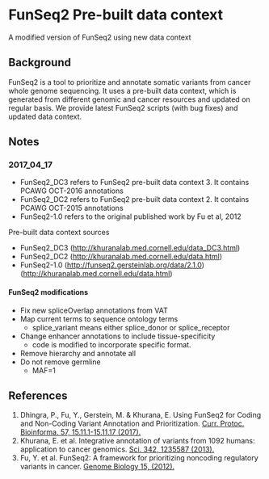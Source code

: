 # FunSeq2 Pre-built data context
A modified version of FunSeq2 using new data context
## Background 
FunSeq2 is a tool to prioritize and annotate somatic variants from cancer whole genome sequencing. It uses a pre-built data context, which is generated from different genomic and cancer resources and updated on regular basis. We provide latest FunSeq2 scripts (with bug fixes) and updated data context. 
## Notes
### 2017_04_17
- FunSeq2_DC3 refers to FunSeq2 pre-built data context 3. It contains PCAWG OCT-2016 annotations 
- FunSeq2_DC2 refers to FunSeq2 pre-built data context 2. It contains PCAWG OCT-2015 annotations
- FunSeq2-1.0 refers to the original published work by Fu et al, 2012

Pre-built data context sources
- FunSeq2_DC3  (http://khuranalab.med.cornell.edu/data_DC3.html)
- FunSeq2_DC2  (http://khuranalab.med.cornell.edu/data.html)
- FunSeq2-1.0  (http://funseq2.gersteinlab.org/data/2.1.0)(http://khuranalab.med.cornell.edu/data.html) 

#### FunSeq2 modifications 

- Fix new spliceOverlap annotations from VAT
- Map current terms to sequence ontology terms
  - splice_variant means either splice_donor or splice_receptor
- Change enhancer annotations to include tissue-specificity
  - code is modified to incorporate specific format.
- Remove hierarchy and annotate all
- Do not remove germline
  - MAF=1

## References 
1.	Dhingra, P., Fu, Y., Gerstein, M. & Khurana, E. Using FunSeq2 for Coding and Non-Coding Variant Annotation and Prioritization. [Curr. Protoc. Bioinforma. 57, 15.11.1-15.11.17 (2017).](https://currentprotocols.onlinelibrary.wiley.com/doi/full/10.1002/cpbi.23)
2.	Khurana, E. et al. Integrative annotation of variants from 1092 humans: application to cancer genomics. [Sci. 342, 1235587 (2013).](http://science.sciencemag.org/content/342/6154/1235587.full)
3.	Fu, Y. et al. FunSeq2: A framework for prioritizing noncoding regulatory variants in cancer. [Genome Biology 15, (2012).](https://genomebiology.biomedcentral.com/articles/10.1186/s13059-014-0480-5)

